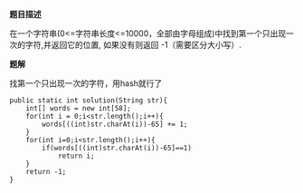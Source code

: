 **题目描述**

在一个字符串(0<=字符串长度<=10000，全部由字母组成)中找到第一个只出现一次的字符,并返回它的位置, 如果没有则返回 -1（需要区分大小写）.

**题解**

找第一个只出现一次的字符，用hash就行了

```
public static int solution(String str){
    int[] words = new int[58];
    for(int i = 0;i<str.length();i++){
        words[((int)str.charAt(i))-65] += 1;
    }
    for(int i=0;i<str.length();i++){
        if(words[((int)str.charAt(i))-65]==1)
            return i;
    }
    return -1;
}
```

